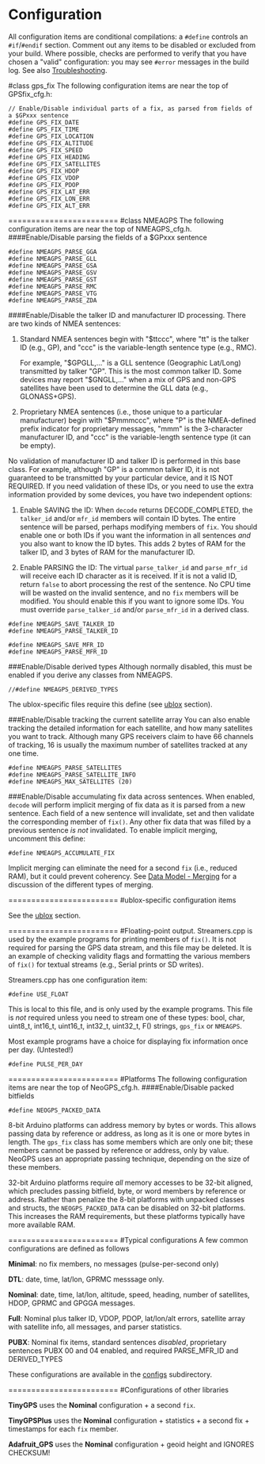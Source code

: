 Configuration
=============
All configuration items are conditional compilations: a `#define` controls an `#if`/`#endif` section.
Comment out any items to be disabled or excluded from your build.
Where possible, checks are performed to verify that you have chosen a "valid" 
configuration: you may see `#error` messages in the build log.  See also [Troubleshooting](Troubleshooting.md).

#class gps_fix
The following configuration items are near the top of GPSfix_cfg.h:
```
// Enable/Disable individual parts of a fix, as parsed from fields of a $GPxxx sentence
#define GPS_FIX_DATE
#define GPS_FIX_TIME
#define GPS_FIX_LOCATION
#define GPS_FIX_ALTITUDE
#define GPS_FIX_SPEED
#define GPS_FIX_HEADING
#define GPS_FIX_SATELLITES
#define GPS_FIX_HDOP
#define GPS_FIX_VDOP
#define GPS_FIX_PDOP
#define GPS_FIX_LAT_ERR
#define GPS_FIX_LON_ERR
#define GPS_FIX_ALT_ERR
```
========================
#class NMEAGPS
The following configuration items are near the top of NMEAGPS_cfg.h.
####Enable/Disable parsing the fields of a $GPxxx sentence
```
#define NMEAGPS_PARSE_GGA
#define NMEAGPS_PARSE_GLL
#define NMEAGPS_PARSE_GSA
#define NMEAGPS_PARSE_GSV
#define NMEAGPS_PARSE_GST
#define NMEAGPS_PARSE_RMC
#define NMEAGPS_PARSE_VTG
#define NMEAGPS_PARSE_ZDA
```
####Enable/Disable the talker ID and manufacturer ID processing.
There are two kinds of NMEA sentences:

1. Standard NMEA sentences begin with "$ttccc", where
      "tt" is the talker ID (e.g., GP), and
      "ccc" is the variable-length sentence type (e.g., RMC).

    For example, "$GPGLL,..." is a GLL sentence (Geographic Lat/Long) 
    transmitted by talker "GP".  This is the most common talker ID.  Some devices
    may report "$GNGLL,..." when a mix of GPS and non-GPS satellites have been
    used to determine the GLL data (e.g., GLONASS+GPS).

2. Proprietary NMEA sentences (i.e., those unique to a particular manufacturer) 
    begin with "$Pmmmccc", where
      "P" is the NMEA-defined prefix indicator for proprietary messages,
      "mmm" is the 3-character manufacturer ID, and
      "ccc" is the variable-length sentence type (it can be empty).

No validation of manufacturer ID and talker ID is performed in this
base class.  For example, although "GP" is a common talker ID, it is not
guaranteed to be transmitted by your particular device, and it IS NOT REQUIRED. 
If you need validation of these IDs, or you need to use the extra information
provided by some devices, you have two independent options:

1. Enable SAVING the ID: When `decode` returns DECODE_COMPLETED, the `talker_id`
and/or `mfr_id` members will contain ID bytes.  The entire sentence will be
parsed, perhaps modifying members of `fix`.  You should enable one or both IDs
if you want the information in all sentences *and* you also want to know the ID
bytes.  This adds 2 bytes of RAM for the talker ID, and 3 bytes of RAM for the
manufacturer ID.

2. Enable PARSING the ID:  The virtual `parse_talker_id` and `parse_mfr_id` will
receive each ID character as it is received.  If it is not a valid ID, return
`false` to abort processing the rest of the sentence.  No CPU time will be wasted
on the invalid sentence, and no `fix` members will be modified.  You should
enable this if you want to ignore some IDs.  You must override `parse_talker_id`
and/or `parse_mfr_id` in a derived class.

```
#define NMEAGPS_SAVE_TALKER_ID
#define NMEAGPS_PARSE_TALKER_ID

#define NMEAGPS_SAVE_MFR_ID
#define NMEAGPS_PARSE_MFR_ID
```

###Enable/Disable derived types
Although normally disabled, this must be enabled if you derive any classes from NMEAGPS.
```
//#define NMEAGPS_DERIVED_TYPES
```

The ublox-specific files require this define (see [ublox](ublox.md) section).

###Enable/Disable tracking the current satellite array
You can also enable tracking the detailed information for each satellite, and how many satellites you want to track.
Although many GPS receivers claim to have 66 channels of tracking, 16 is usually the maximum number of satellites 
tracked at any one time.
```
#define NMEAGPS_PARSE_SATELLITES
#define NMEAGPS_PARSE_SATELLITE_INFO
#define NMEAGPS_MAX_SATELLITES (20)
```

###Enable/Disable accumulating fix data across sentences.
When enabled, `decode` will perform implicit merging of fix data as it is parsed from a new sentence.  Each field of a new sentence will invalidate, set and then validate the corresponding member of `fix()`.  Any other fix data that was filled by a previous sentence _is not_ invalidated.  To enable implicit merging, uncomment this define:

```
#define NMEAGPS_ACCUMULATE_FIX
```

Implicit merging can eliminate the need for a second `fix` (i.e., reduced RAM), but it could prevent coherency.  See [Data Model - Merging](Data%20Model.md#Merging) for a discussion of the different types of merging.

========================
#ublox-specific configuration items

See the [ublox](ublox.md) section.

========================
#Floating-point output.
Streamers.cpp is used by the example programs for printing members of `fix()`.  It is not required for parsing the GPS data stream, and this file may be deleted.  It is an example of checking validity flags and formatting the various members of `fix()` for textual streams (e.g., Serial prints or SD writes).

Streamers.cpp has one configuration item:
```
#define USE_FLOAT
```
This is local to this file, and is only used by the example programs.  This file is _not_ required unless you need to stream one of these types: bool, char, uint8_t, int16_t, uint16_t, int32_t, uint32_t, F() strings, `gps_fix` or `NMEAGPS`.

Most example programs have a choice for displaying fix information once per day.  (Untested!)
```
#define PULSE_PER_DAY
```
========================
#Platforms
The following configuration items are near the top of NeoGPS_cfg.h.
####Enable/Disable packed bitfields
```
#define NEOGPS_PACKED_DATA
```
8-bit Arduino platforms can address memory by bytes or words.  This allows passing data by reference or 
address, as long as it is one or more bytes in length.  The `gps_fix` class has some members which are 
only one bit; these members cannot be passed by reference or address, only by value.  NeoGPS uses an 
appropriate passing technique, depending on the size of these members.

32-bit Arduino platforms require *all* memory accesses to be 32-bit aligned, which precludes passing 
bitfield, byte, or word members by reference or address.  Rather than penalize the 8-bit platforms with 
unpacked classes and structs, the `NEOGPS_PACKED_DATA` can be disabled on 32-bit platforms.  This 
increases the RAM requirements, but these platforms typically have more available RAM.

========================
#Typical configurations
A few common configurations are defined as follows

**Minimal**: no fix members, no messages (pulse-per-second only)

**DTL**: date, time, lat/lon, GPRMC messsage only.

**Nominal**: date, time, lat/lon, altitude, speed, heading, number of 
satellites, HDOP, GPRMC and GPGGA messages.

**Full**: Nominal plus talker ID, VDOP, PDOP, lat/lon/alt errors, satellite array with satellite info, all messages, and parser statistics.

**PUBX**: Nominal fix items, standard sentences _disabled_, proprietary sentences PUBX 00 and 04 enabled, and required PARSE_MFR_ID and DERIVED_TYPES

These configurations are available in the [configs](/configs) subdirectory.

========================
#Configurations of other libraries

**TinyGPS** uses the **Nominal** configuration + a second `fix`.

**TinyGPSPlus** uses the **Nominal** configuration + statistics + a second fix + timestamps for each `fix` member.

**Adafruit_GPS** uses the **Nominal** configuration + geoid height and IGNORES CHECKSUM!
